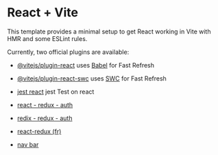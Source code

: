 # React + Vite

This template provides a minimal setup to get React working in Vite with HMR and some ESLint rules.

Currently, two official plugins are available:

- [@vitejs/plugin-react](https://github.com/vitejs/vite-plugin-react/blob/main/packages/plugin-react/README.md) uses [Babel](https://babeljs.io/) for Fast Refresh
- [@vitejs/plugin-react-swc](https://github.com/vitejs/vite-plugin-react-swc) uses [SWC](https://swc.rs/) for Fast Refresh


- [jest react](https://jestjs.io/fr/docs/tutorial-react) jest Test on react


- [react - redux - auth](https://www.youtube.com/watch?v=EDRd5aXMDjA)
- [redix - redux - auth](https://www.bezkoder.com/react-hooks-redux-login-registration-example/)
- [react-redux (fr)](https://www.youtube.com/watch?v=1lvnT2oE0_4)



- [nav bar](https://blog.logrocket.com/create-responsive-navbar-react-css/)